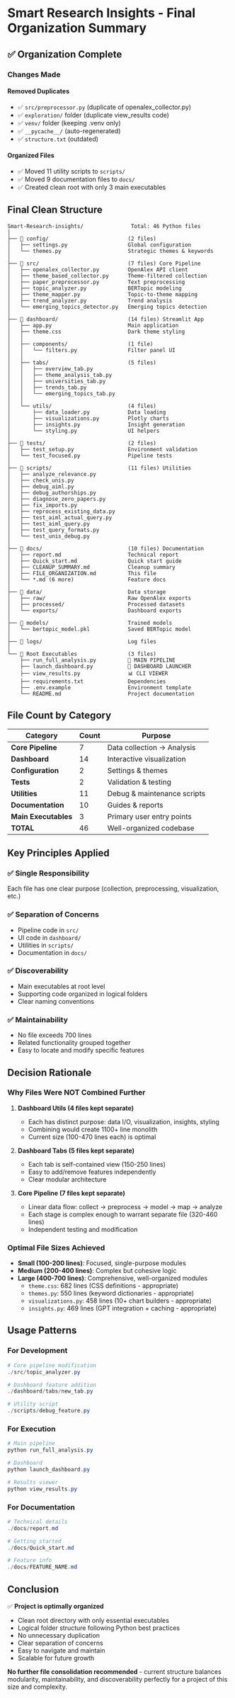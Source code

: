 # Smart Research Insights - Final Organization Summary

## ✅ Organization Complete

### Changes Made

#### Removed Duplicates
- ✅ `src/preprocessor.py` (duplicate of openalex_collector.py)
- ✅ `exploration/` folder (duplicate view_results code)
- ✅ `venv/` folder (keeping .venv only)
- ✅ `__pycache__/` (auto-regenerated)
- ✅ `structure.txt` (outdated)

#### Organized Files
- ✅ Moved 11 utility scripts to `scripts/`
- ✅ Moved 9 documentation files to `docs/`
- ✅ Created clean root with only 3 main executables

## Final Clean Structure

```
Smart-Research-insights/               Total: 46 Python files
│
├── 📁 config/                         (2 files)
│   ├── settings.py                   Global configuration
│   └── themes.py                     Strategic themes & keywords
│
├── 📁 src/                            (7 files) Core Pipeline
│   ├── openalex_collector.py         OpenAlex API client
│   ├── theme_based_collector.py      Theme-filtered collection
│   ├── paper_preprocessor.py         Text preprocessing
│   ├── topic_analyzer.py             BERTopic modeling
│   ├── theme_mapper.py               Topic-to-theme mapping
│   ├── trend_analyzer.py             Trend analysis
│   └── emerging_topics_detector.py   Emerging topics detection
│
├── 📁 dashboard/                      (14 files) Streamlit App
│   ├── app.py                        Main application
│   ├── theme.css                     Dark theme styling
│   │
│   ├── components/                   (1 file)
│   │   └── filters.py                Filter panel UI
│   │
│   ├── tabs/                         (5 files)
│   │   ├── overview_tab.py
│   │   ├── theme_analysis_tab.py
│   │   ├── universities_tab.py
│   │   ├── trends_tab.py
│   │   └── emerging_topics_tab.py
│   │
│   └── utils/                        (4 files)
│       ├── data_loader.py            Data loading
│       ├── visualizations.py         Plotly charts
│       ├── insights.py               Insight generation
│       └── styling.py                UI helpers
│
├── 📁 tests/                          (2 files)
│   ├── test_setup.py                 Environment validation
│   └── test_focused.py               Pipeline tests
│
├── 📁 scripts/                        (11 files) Utilities
│   ├── analyze_relevance.py
│   ├── check_unis.py
│   ├── debug_aiml.py
│   ├── debug_authorships.py
│   ├── diagnose_zero_papers.py
│   ├── fix_imports.py
│   ├── reprocess_existing_data.py
│   ├── test_aiml_actual_query.py
│   ├── test_aiml_query.py
│   ├── test_query_formats.py
│   └── test_unis_debug.py
│
├── 📁 docs/                           (10 files) Documentation
│   ├── report.md                     Technical report
│   ├── Quick_start.md                Quick start guide
│   ├── CLEANUP_SUMMARY.md            Cleanup summary
│   ├── FILE_ORGANIZATION.md          This file
│   └── *.md (6 more)                 Feature docs
│
├── 📁 data/                           Data storage
│   ├── raw/                          Raw OpenAlex exports
│   ├── processed/                    Processed datasets
│   └── exports/                      Dashboard exports
│
├── 📁 models/                         Trained models
│   └── bertopic_model.pkl            Saved BERTopic model
│
├── 📁 logs/                           Log files
│
└── 📄 Root Executables                (3 files)
    ├── run_full_analysis.py          🚀 MAIN PIPELINE
    ├── launch_dashboard.py           🎨 DASHBOARD LAUNCHER
    ├── view_results.py               📊 CLI VIEWER
    ├── requirements.txt              Dependencies
    ├── .env.example                  Environment template
    └── README.md                     Project documentation
```

## File Count by Category

| Category | Count | Purpose |
|----------|-------|---------|
| **Core Pipeline** | 7 | Data collection → Analysis |
| **Dashboard** | 14 | Interactive visualization |
| **Configuration** | 2 | Settings & themes |
| **Tests** | 2 | Validation & testing |
| **Utilities** | 11 | Debug & maintenance scripts |
| **Documentation** | 10 | Guides & reports |
| **Main Executables** | 3 | Primary user entry points |
| **TOTAL** | 46 | Well-organized codebase |

## Key Principles Applied

### ✅ Single Responsibility
Each file has one clear purpose (collection, preprocessing, visualization, etc.)

### ✅ Separation of Concerns
- Pipeline code in `src/`
- UI code in `dashboard/`
- Utilities in `scripts/`
- Documentation in `docs/`

### ✅ Discoverability
- Main executables at root level
- Supporting code organized in logical folders
- Clear naming conventions

### ✅ Maintainability
- No file exceeds 700 lines
- Related functionality grouped together
- Easy to locate and modify specific features

## Decision Rationale

### Why Files Were NOT Combined Further

1. **Dashboard Utils (4 files kept separate)**
   - Each has distinct purpose: data I/O, visualization, insights, styling
   - Combining would create 1100+ line monolith
   - Current size (100-470 lines each) is optimal

2. **Dashboard Tabs (5 files kept separate)**
   - Each tab is self-contained view (150-250 lines)
   - Easy to add/remove features independently
   - Clear modular architecture

3. **Core Pipeline (7 files kept separate)**
   - Linear data flow: collect → preprocess → model → map → analyze
   - Each stage is complex enough to warrant separate file (320-460 lines)
   - Independent testing and modification

### Optimal File Sizes Achieved
- **Small (100-200 lines)**: Focused, single-purpose modules
- **Medium (200-400 lines)**: Complex but cohesive logic
- **Large (400-700 lines)**: Comprehensive, well-organized modules
  - `theme.css`: 682 lines (CSS definitions - appropriate)
  - `themes.py`: 550 lines (keyword dictionaries - appropriate)
  - `visualizations.py`: 458 lines (10+ chart builders - appropriate)
  - `insights.py`: 469 lines (GPT integration + caching - appropriate)

## Usage Patterns

### For Development
```powershell
# Core pipeline modification
./src/topic_analyzer.py

# Dashboard feature addition
./dashboard/tabs/new_tab.py

# Utility script
./scripts/debug_feature.py
```

### For Execution
```powershell
# Main pipeline
python run_full_analysis.py

# Dashboard
python launch_dashboard.py

# Results viewer
python view_results.py
```

### For Documentation
```powershell
# Technical details
./docs/report.md

# Getting started
./docs/Quick_start.md

# Feature info
./docs/FEATURE_NAME.md
```

## Conclusion

✅ **Project is optimally organized**
- Clean root directory with only essential executables
- Logical folder structure following Python best practices
- No unnecessary duplication
- Clear separation of concerns
- Easy to navigate and maintain
- Scalable for future growth

**No further file consolidation recommended** - current structure balances modularity, maintainability, and discoverability perfectly for a project of this size and complexity.
